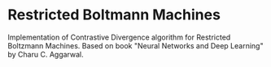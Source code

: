 # Restricted Boltmann Machines
Implementation of Contrastive Divergence algorithm for Restricted Boltzmann Machines.
Based on book "Neural Networks and Deep Learning" by Charu C. Aggarwal.